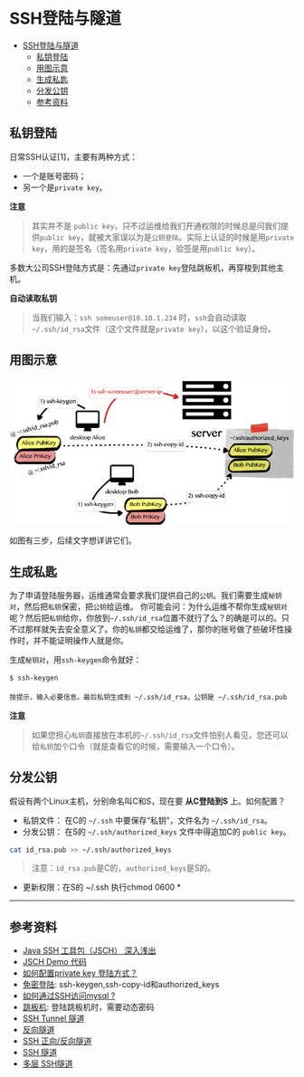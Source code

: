# SSH登陆与隧道

<!-- TOC depthFrom:1 depthTo:6 withLinks:1 updateOnSave:1 orderedList:0 -->

- [SSH登陆与隧道](#ssh登陆与隧道)
	- [私钥登陆](#私钥登陆)
	- [用图示意](#用图示意)
	- [生成私匙](#生成私匙)
	- [分发公钥](#分发公钥)
	- [参考资料](#参考资料)

<!-- /TOC -->

## 私钥登陆

日常SSH认证[1]，主要有两种方式：
- 一个是账号密码；
- 另一个是``private key``。

**注意**

>其实并不是 ``public key``，只不过运维给我们开通权限的时候总是问我们提供``public key``，就被大家误以为是``公钥登陆``。实际上认证的时候是用``private key``，用的是签名（签名用``private key``，验签是用``public key``）。

多数大公司SSH登陆方式是：先通过``private key``登陆跳板机，再穿梭到其他主机。

**自动读取私钥**

>当我们输入：``ssh someuser@10.10.1.234`` 时，``ssh``会自动读取``~/.ssh/id_rsa``文件（这个文件就是``private key``），以这个验证身份。

## 用图示意

![](assets/ssh-pri-key.png)

如图有三步，后续文字想详讲它们。

## 生成私匙

为了申请登陆服务器，运维通常会要求我们提供自己的``公钥``。我们需要生成``秘钥对``，然后把``私钥``保密，把``公钥``给运维。
你可能会问：为什么运维不帮你生成``秘钥对``呢？然后把``私钥``给你，你放到``~/.ssh/id_rsa``位置不就行了么？的确是可以的。只不过那样就失去安全意义了。你的``私钥``都交给运维了，那你的账号做了些破坏性操作时，并不能证明操作人就是你。

生成``秘钥对``，用``ssh-keygen``命令就好：

``` bash
$ ssh-keygen

按提示，输入必要信息。最后私钥生成到 ~/.ssh/id_rsa，公钥是 ~/.ssh/id_rsa.pub
```
**注意**
>如果您担心``私钥``直接放在本机的``~/.ssh/id_rsa``文件怕别人看见，您还可以给``私钥``加个口令（就是查看它的时候，需要输入一个口令）。

## 分发公钥

假设有两个Linux主机，分别命名叫C和S，现在要 **从C登陆到S** 上。如何配置？

- 私钥文件： 在C的 ``~/.ssh`` 中要保存“私钥”，文件名为 ``~/.ssh/id_rsa``。
- 分发公钥： 在S的 ``~/.ssh/authorized_keys`` 文件中得追加C的 ``public key``。

 ``` bash
cat id_rsa.pub >> ~/.ssh/authorized_keys
 ```

 >注意：``id_rsa.pub``是C的，``authorized_keys``是S的。

- 更新权限：在S的 ~/.ssh 执行chmod 0600 *

-----


## 参考资料

- [Java SSH 工具包（JSCH） 深入浅出](http://xliangwu.iteye.com/blog/1499764)
- [JSCH Demo 代码](http://xliangwu.iteye.com/blog/1499764)
- [如何配置private key 登陆方式？](http://xliangwu.iteye.com/blog/1499764)
- [免密登陆](http://blog.chinaunix.net/uid-26284395-id-2949145.html): ssh-keygen,ssh-copy-id和authorized_keys
- [如何通过SSH访问mysql ?](http://stackoverflow.com/questions/1968293/connect-to-remote-mysql-database-through-ssh-using-java)
- [跳板机](http://blog.csdn.net/mdl13412/article/details/8986412): 登陆跳板机时，需要动态密码
- [SSH Tunnel 隧道](http://blog.csdn.net/blade2001/article/details/8877250)
- [反向隧道](http://my.oschina.net/abcfy2/blog/177094)
- [SSH 正向/反向隧道](http://blog.csdn.net/quqi99/article/details/7334617)
- [SSH 隧道](http://blog.csdn.net/zenghui08/article/details/7896520)
- [多层 SSH隧道](http://wenku.baidu.com/link?url=8rK3IwF8kH-mV45yU7Edbd9iKc45PJuLzdRF1djWt9TwFkwkX78lYF7kjx0ZWtyI-Bbn8EO4_WD-TKqrTOZb5GsvuYkQ-vnbv9ySegVgfIi)

